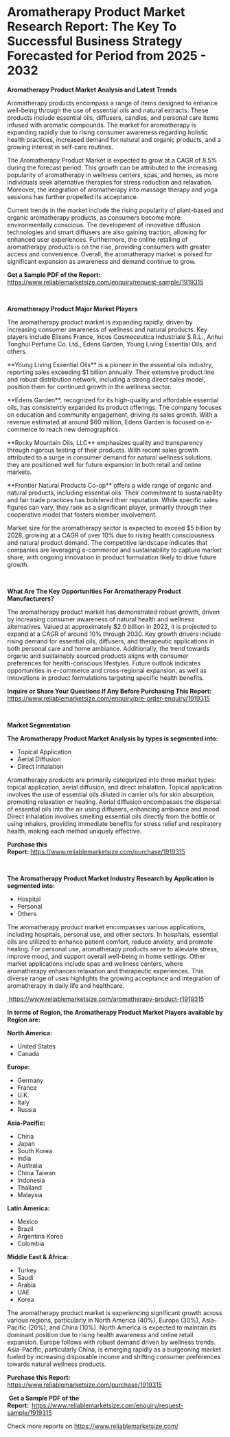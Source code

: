 <p><h1>Aromatherapy Product Market Research Report: The Key To Successful Business Strategy Forecasted for Period from 2025 - 2032</h1></p><p><strong>Aromatherapy Product Market Analysis and Latest Trends</strong></p>
<p><p>Aromatherapy products encompass a range of items designed to enhance well-being through the use of essential oils and natural extracts. These products include essential oils, diffusers, candles, and personal care items infused with aromatic compounds. The market for aromatherapy is expanding rapidly due to rising consumer awareness regarding holistic health practices, increased demand for natural and organic products, and a growing interest in self-care routines.</p><p>The Aromatherapy Product Market is expected to grow at a CAGR of 8.5% during the forecast period. This growth can be attributed to the increasing popularity of aromatherapy in wellness centers, spas, and homes, as more individuals seek alternative therapies for stress reduction and relaxation. Moreover, the integration of aromatherapy into massage therapy and yoga sessions has further propelled its acceptance.</p><p>Current trends in the market include the rising popularity of plant-based and organic aromatherapy products, as consumers become more environmentally conscious. The development of innovative diffusion technologies and smart diffusers are also gaining traction, allowing for enhanced user experiences. Furthermore, the online retailing of aromatherapy products is on the rise, providing consumers with greater access and convenience. Overall, the aromatherapy market is poised for significant expansion as awareness and demand continue to grow.</p></p>
<p><strong>Get a Sample PDF of the Report:&nbsp;</strong> <a href="https://www.reliablemarketsize.com/enquiry/request-sample/1919315?utm_campaign=2248&utm_medium=2&utm_source=Github&utm_content=ia&utm_term=08032025&utm_id=aromatherapy-product">https://www.reliablemarketsize.com/enquiry/request-sample/1919315</a></p>
<p>&nbsp;</p>
<p><strong>Aromatherapy Product Major Market Players</strong></p>
<p><p>The aromatherapy product market is expanding rapidly, driven by increasing consumer awareness of wellness and natural products. Key players include Elixens France, Incos Cosmeceutica Industriale S.R.L., Anhui Tonghui Perfume Co. Ltd., Edens Garden, Young Living Essential Oils, and others.</p><p>**Young Living Essential Oils** is a pioneer in the essential oils industry, reporting sales exceeding $1 billion annually. Their extensive product line and robust distribution network, including a strong direct sales model, position them for continued growth in the wellness sector. </p><p>**Edens Garden**, recognized for its high-quality and affordable essential oils, has consistently expanded its product offerings. The company focuses on education and community engagement, driving its sales growth. With a revenue estimated at around $60 million, Edens Garden is focused on e-commerce to reach new demographics.</p><p>**Rocky Mountain Oils, LLC** emphasizes quality and transparency through rigorous testing of their products. With recent sales growth attributed to a surge in consumer demand for natural wellness solutions, they are positioned well for future expansion in both retail and online markets.</p><p>**Frontier Natural Products Co-op** offers a wide range of organic and natural products, including essential oils. Their commitment to sustainability and fair trade practices has bolstered their reputation. While specific sales figures can vary, they rank as a significant player, primarily through their cooperative model that fosters member involvement.</p><p>Market size for the aromatherapy sector is expected to exceed $5 billion by 2028, growing at a CAGR of over 10% due to rising health consciousness and natural product demand. The competitive landscape indicates that companies are leveraging e-commerce and sustainability to capture market share, with ongoing innovation in product formulation likely to drive future growth.</p></p>
<p>&nbsp;</p>
<p><strong>What Are The Key Opportunities For Aromatherapy Product Manufacturers?</strong></p>
<p><p>The aromatherapy product market has demonstrated robust growth, driven by increasing consumer awareness of natural health and wellness alternatives. Valued at approximately $2.0 billion in 2022, it is projected to expand at a CAGR of around 10% through 2030. Key growth drivers include rising demand for essential oils, diffusers, and therapeutic applications in both personal care and home ambiance. Additionally, the trend towards organic and sustainably sourced products aligns with consumer preferences for health-conscious lifestyles. Future outlook indicates opportunities in e-commerce and cross-regional expansion, as well as innovations in product formulations targeting specific health benefits.</p></p>
<p><strong>Inquire or Share Your Questions If Any Before Purchasing This Report:</strong> <a href="https://www.reliablemarketsize.com/enquiry/pre-order-enquiry/1919315?utm_campaign=2248&utm_medium=2&utm_source=Github&utm_content=ia&utm_term=08032025&utm_id=aromatherapy-product">https://www.reliablemarketsize.com/enquiry/pre-order-enquiry/1919315</a></p>
<p>&nbsp;</p>
<p><strong>Market Segmentation</strong></p>
<p><strong>The Aromatherapy Product Market Analysis by types is segmented into:</strong></p>
<p><ul><li>Topical Application</li><li>Aerial Diffusion</li><li>Direct Inhalation</li></ul></p>
<p><p>Aromatherapy products are primarily categorized into three market types: topical application, aerial diffusion, and direct inhalation. Topical application involves the use of essential oils diluted in carrier oils for skin absorption, promoting relaxation or healing. Aerial diffusion encompasses the dispersal of essential oils into the air using diffusers, enhancing ambiance and mood. Direct inhalation involves smelling essential oils directly from the bottle or using inhalers, providing immediate benefits for stress relief and respiratory health, making each method uniquely effective.</p></p>
<p><strong>Purchase this Report:&nbsp;</strong><a href="https://www.reliablemarketsize.com/purchase/1919315?utm_campaign=2248&utm_medium=2&utm_source=Github&utm_content=ia&utm_term=08032025&utm_id=aromatherapy-product">https://www.reliablemarketsize.com/purchase/1919315</a></p>
<p>&nbsp;</p>
<p><strong>The Aromatherapy Product Market Industry Research by Application is segmented into:</strong></p>
<p><ul><li>Hospital</li><li>Personal</li><li>Others</li></ul></p>
<p><p>The aromatherapy product market encompasses various applications, including hospitals, personal use, and other sectors. In hospitals, essential oils are utilized to enhance patient comfort, reduce anxiety, and promote healing. For personal use, aromatherapy products serve to alleviate stress, improve mood, and support overall well-being in home settings. Other market applications include spas and wellness centers, where aromatherapy enhances relaxation and therapeutic experiences. This diverse range of uses highlights the growing acceptance and integration of aromatherapy in daily life and healthcare.</p></p>
<p><a href="https://www.reliablemarketsize.com/aromatherapy-product-r1919315?utm_campaign=2248&utm_medium=2&utm_source=Github&utm_content=ia&utm_term=08032025&utm_id=aromatherapy-product">&nbsp;https://www.reliablemarketsize.com/aromatherapy-product-r1919315</a></p>
<p><strong>In terms of Region, the Aromatherapy Product Market Players available by Region are:</strong></p>
<p>
    <p> <strong> North America: </strong>
        <ul>
            <li>United States</li>
            <li>Canada</li>
        </ul>
        </p> 
    <p> <strong> Europe: </strong>
        <ul>
            <li>Germany</li>
            <li>France</li>
            <li>U.K.</li>
            <li>Italy</li>
            <li>Russia</li>
        </ul>
        </p> 
    <p> <strong> Asia-Pacific: </strong>
        <ul>
            <li>China</li>
            <li>Japan</li>
            <li>South Korea</li>
            <li>India</li>
            <li>Australia</li>
            <li>China Taiwan</li>
            <li>Indonesia</li>
            <li>Thailand</li>
            <li>Malaysia</li>
        </ul>
        </p> 
    <p> <strong> Latin America: </strong>
        <ul>
            <li>Mexico</li>
            <li>Brazil</li>
            <li>Argentina Korea</li>
            <li>Colombia</li>
        </ul>
        </p> 
    <p> <strong> Middle East & Africa: </strong>
        <ul>
            <li>Turkey</li>
            <li>Saudi</li>
            <li>Arabia</li>
            <li>UAE</li>
            <li>Korea</li>
        </ul>
    </p>
    </p>
<p><p>The aromatherapy product market is experiencing significant growth across various regions, particularly in North America (40%), Europe (30%), Asia-Pacific (20%), and China (10%). North America is expected to maintain its dominant position due to rising health awareness and online retail expansion. Europe follows with robust demand driven by wellness trends. Asia-Pacific, particularly China, is emerging rapidly as a burgeoning market fueled by increasing disposable income and shifting consumer preferences towards natural wellness products.</p></p>
<p><strong>Purchase this Report: </strong><a href="https://www.reliablemarketsize.com/purchase/1919315?utm_campaign=2248&utm_medium=2&utm_source=Github&utm_content=ia&utm_term=08032025&utm_id=aromatherapy-product">https://www.reliablemarketsize.com/purchase/1919315</a></p>
<p>&nbsp;<strong>Get a Sample PDF of the Report:&nbsp;&nbsp;</strong><a href="https://www.reliablemarketsize.com/enquiry/request-sample/1919315?utm_campaign=2248&utm_medium=2&utm_source=Github&utm_content=ia&utm_term=08032025&utm_id=aromatherapy-product">https://www.reliablemarketsize.com/enquiry/request-sample/1919315</a></p>
<p><strong></strong></p>
<p>Check more reports on <a href="https://www.reliablemarketsize.com/?utm_campaign=2248&utm_medium=2&utm_source=Github&utm_content=ia&utm_term=08032025&utm_id=aromatherapy-product">https://www.reliablemarketsize.com/</a></p>